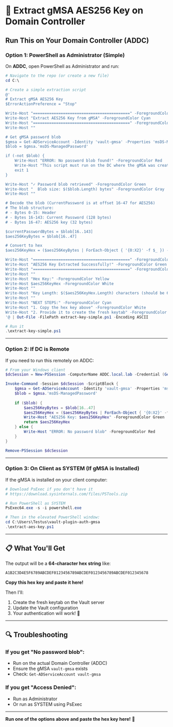# 🔑 Extract gMSA AES256 Key on Domain Controller

## Run This on Your Domain Controller (ADDC)

### Option 1: PowerShell as Administrator (Simple)

On **ADDC**, open PowerShell as Administrator and run:

```powershell
# Navigate to the repo (or create a new file)
cd C:\

# Create a simple extraction script
@'
# Extract gMSA AES256 Key
$ErrorActionPreference = "Stop"

Write-Host "==========================================" -ForegroundColor Cyan
Write-Host "Extract AES256 Key from gMSA" -ForegroundColor Cyan
Write-Host "==========================================" -ForegroundColor Cyan
Write-Host ""

# Get gMSA password blob
$gmsa = Get-ADServiceAccount -Identity 'vault-gmsa' -Properties 'msDS-ManagedPassword'
$blob = $gmsa.'msDS-ManagedPassword'

if (-not $blob) {
    Write-Host "ERROR: No password blob found!" -ForegroundColor Red
    Write-Host "This script must run on the DC where the gMSA was created." -ForegroundColor Red
    exit 1
}

Write-Host "✓ Password blob retrieved" -ForegroundColor Green
Write-Host "  Blob size: $($blob.Length) bytes" -ForegroundColor Gray
Write-Host ""

# Decode the blob (CurrentPassword is at offset 16-47 for AES256)
# The blob structure: 
# - Bytes 0-15: Header
# - Bytes 16-143: Current Password (128 bytes)
# - Bytes 16-47: AES256 key (32 bytes)

$currentPasswordBytes = $blob[16..143]
$aes256KeyBytes = $blob[16..47]

# Convert to hex
$aes256KeyHex = ($aes256KeyBytes | ForEach-Object { '{0:X2}' -f $_ }) -join ''

Write-Host "==========================================" -ForegroundColor Green
Write-Host "AES256 Key Extracted Successfully!" -ForegroundColor Green  
Write-Host "==========================================" -ForegroundColor Green
Write-Host ""
Write-Host "Hex Key:" -ForegroundColor Yellow
Write-Host $aes256KeyHex -ForegroundColor White
Write-Host ""
Write-Host "Key Length: $($aes256KeyHex.Length) characters (should be 64)" -ForegroundColor Gray
Write-Host ""
Write-Host "NEXT STEPS:" -ForegroundColor Cyan
Write-Host "1. Copy the hex key above" -ForegroundColor White
Write-Host "2. Provide it to create the fresh keytab" -ForegroundColor White
'@ | Out-File -FilePath extract-key-simple.ps1 -Encoding ASCII

# Run it
.\extract-key-simple.ps1
```

---

### Option 2: If DC is Remote

If you need to run this remotely on ADDC:

```powershell
# From your Windows client
$dcSession = New-PSSession -ComputerName ADDC.local.lab -Credential (Get-Credential)

Invoke-Command -Session $dcSession -ScriptBlock {
    $gmsa = Get-ADServiceAccount -Identity 'vault-gmsa' -Properties 'msDS-ManagedPassword'
    $blob = $gmsa.'msDS-ManagedPassword'
    
    if ($blob) {
        $aes256KeyBytes = $blob[16..47]
        $aes256KeyHex = ($aes256KeyBytes | ForEach-Object { '{0:X2}' -f $_ }) -join ''
        Write-Host "AES256 Key: $aes256KeyHex" -ForegroundColor Green
        return $aes256KeyHex
    } else {
        Write-Host "ERROR: No password blob" -ForegroundColor Red
    }
}

Remove-PSSession $dcSession
```

---

### Option 3: On Client as SYSTEM (If gMSA is Installed)

If the gMSA is installed on your client computer:

```powershell
# Download PsExec if you don't have it
# https://download.sysinternals.com/files/PSTools.zip

# Run PowerShell as SYSTEM
PsExec64.exe -s -i powershell.exe

# Then in the elevated PowerShell window:
cd C:\Users\Testus\vault-plugin-auth-gmsa
.\extract-aes-key.ps1
```

---

## 📋 What You'll Get

The output will be a **64-character hex string** like:

```
A1B2C3D4E5F6789ABCDEF0123456789ABCDEF0123456789ABCDEF012345678
```

**Copy this hex key and paste it here!**

Then I'll:
1. Create the fresh keytab on the Vault server
2. Update the Vault configuration
3. Your authentication will work! 🎉

---

## 🔍 Troubleshooting

### If you get "No password blob":
- Run on the actual Domain Controller (ADDC)
- Ensure the gMSA `vault-gmsa` exists
- Check: `Get-ADServiceAccount vault-gmsa`

### If you get "Access Denied":
- Run as Administrator
- Or run as SYSTEM using PsExec

---

**Run one of the options above and paste the hex key here!** 🔑
